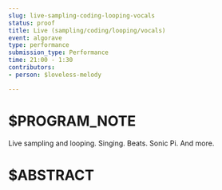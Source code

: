 ```yaml
---
slug: live-sampling-coding-looping-vocals
status: proof
title: Live (sampling/coding/looping/vocals)
event: algorave
type: performance
submission_type: Performance
time: 21:00 - 1:30
contributors:
- person: $loveless-melody

---
```


# $PROGRAM_NOTE

Live sampling and looping. Singing. Beats. Sonic Pi. And more.

# $ABSTRACT



